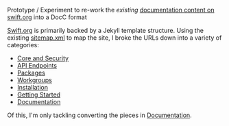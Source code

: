 Prototype / Experiment to re-work the *existing* [documentation content on swift.org](https://github.com/swiftlang/swift-org-website) into a DocC format

[Swift.org](https://www.swift.org) is primarily backed by a Jekyll template structure.
Using the existing [sitemap.xml](https://www.swift.org/sitemap.xml) to map the site, I broke the URLs down into a variety of categories:

- [Core and Security](./notes/CoreSecurity.md) 
- [API Endpoints](./notes/APIEndpoints.md)
- [Packages](./notes/Packages.md)
- [Workgroups](./notes/Workgroups.md)
- [Installation](./notes/Installation.md)
- [Getting Started](./notes/GettingStarted.md)
- [Documentation](./notes/Documentation.md)

Of this, I'm only tackling converting the pieces in [Documentation](./notes/Documentation.md).
